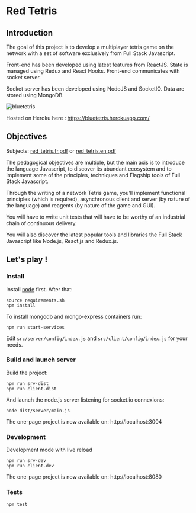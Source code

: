 # Red Tetris

## Introduction

The goal of this project is to develop a multiplayer tetris game on the network with a set of software exclusively from Full Stack Javascript.

Front-end has been developed using latest features from ReactJS. State is managed using Redux and React Hooks.
Front-end communicates with socket server.

Socket server has been developed using NodeJS and SocketIO.
Data are stored using MongoDB.

![bluetetris](docs/screenshots/overview.gif)

Hosted on Heroku here : https://bluetetris.herokuapp.com/

## Objectives

Subjects: [red_tetris.fr.pdf](docs/red_tetris.fr.pdf) or [red_tetris.en.pdf](docs/red_tetris.en.pdf)

The pedagogical objectives are multiple, but the main axis is to introduce the language Javascript, to discover its abundant ecosystem and to implement some of the principles, techniques and Flagship tools of Full Stack Javascript.

Through the writing of a network Tetris game, you’ll implement functional principles (which is required), asynchronous client and server (by nature of the language) and
reagents (by nature of the game and GUI).

You will have to write unit tests that will have to be worthy of an industrial chain of continuous delivery.

You will also discover the latest popular tools and libraries the Full Stack Javascript like Node.js, React.js and Redux.js.

## Let's play !

### Install

Install [node](https://nodejs.org/en/) first. After that:

```
source requirements.sh
npm install
```

To install mongodb and mongo-express containers run:

```
npm run start-services
```

Edit `src/server/config/index.js` and `src/client/config/index.js` for your needs.

### Build and launch server

Build the project:

```
npm run srv-dist
npm run client-dist
```

And launch the node.js server listening for socket.io connexions:

```
node dist/server/main.js
```

The one-page project is now available on: http://localhost:3004

### Development

Development mode with live reload

```
npm run srv-dev
npm run client-dev
```

The one-page project is now available on: http://localhost:8080

### Tests

```
npm test
```
